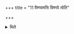 +++
title = "11 वैष्णवमसि विष्णवे त्वेति"

+++

<details><summary>थिते</summary>

11. With vaiṣṇavamasi viṣṇave tvā (the Adhvaryu) touches (the Havirdhāna-shed) which has been fully ready.  

[^1]: TS. I.2.13.o.  

[^2]: Cf. ŚB III.5.3.25; KS XXV.8.  

</details>
